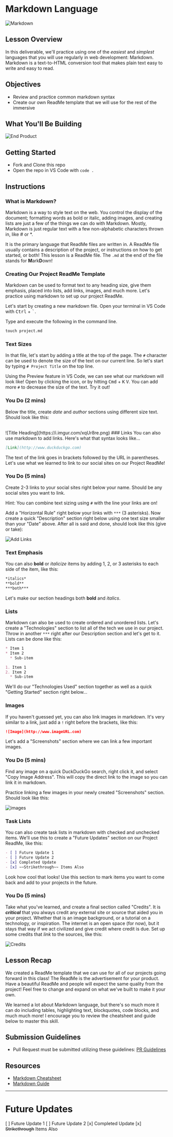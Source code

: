 # Markdown Language

![Markdown](https://justyy.com/wp-content/uploads/2016/01/markdown-syntax-language.png)

## Lesson Overview
In this deliverable, we'll practice using one of the *easiest* and *simplest* languages that you will use regularly in web development: Markdown.  Markdown is a text-to-HTML conversion tool that makes plain text easy to write and easy to read. 

## Objectives
  - Review and practice common markdown syntax
  - Create our own ReadMe template that we will use for the rest of the immersive
## What You'll Be Building
![End Product](https://i.imgur.com/Onbj3eC.png)

## Getting Started
  - Fork and Clone this repo
  - Open the repo in VS Code with `code .`

## Instructions

### What is Markdown?
Markdown is a way to style text on the web. You control the display of the document; formatting words as
bold or italic, adding images, and creating lists are just a few of the things we can do with Markdown. Mostly,
Markdown is just regular text with a few non-alphabetic characters thrown in, like # or *.

It is the primary language that ReadMe files are written in.  A ReadMe file usually contains a description of the project, or instructions on how to get started, or both! This lesson is a ReadMe file.  The ` .md ` at the end of the file stands for **M**ark**D**own!
  
### Creating Our Project ReadMe Template
Markdown can be used to format text to any heading size, give them emphasis, placed into lists, add links, images, and much more.  Let's practice using markdown to set up our project ReadMe.

Let's start by creating a new markdown file. Open your terminal in VS Code with <kbd>Ctrl</kbd> + <kbd>`</kbd>.

Type and execute the following in the command line.
```markdown
touch project.md
```

### Text Sizes

In that file, let's start by adding a title at the top of the page. The ` # ` character can be used to denote the size of the text on our current line. So let's start by typing ` # Project Title ` on the top line.

Using the Preview feature in VS Code, we can see what our markdown will look like! Open by clicking the icon, or by hitting <kbd>Cmd</kbd> + <kbd>K</kbd> <kbd>V</kbd>. You can add more ` # ` to decrease the size of the text. Try it out!  

### You Do (2 mins)
Below the title, create *date* and *author* sections using different size text. Should look like this:

<br>
![Title Heading](https://i.imgur.com/xqUr8re.png)
### Links
You can also use markdown to add links.  Here's what that syntax looks like...

```markdown
[Link](http://www.duckduckgo.com)
```
The text of the link goes in brackets followed by the URL in parentheses.  Let's use what we learned to link to our social sites on our Project ReadMe!
### You Do (5 mins)
Create 2-3 links to your social sites right below your name. Should be any social sites you want to link.

Hint: You can combine text sizing using ` # ` with the line your links are on!

Add a "Horizontal Rule" right below your links with ` *** ` (3 asterisks).  Now create a quick "Description" section right below using one text size smaller than your "Date" above. After all is said and done, should look like this (give or take):

![Add Links](https://i.imgur.com/9acxp9f.png)

### Text Emphasis
You can also **bold** or *italicize* items by adding 1, 2, or 3 asterisks to each side of the item, like this:
```markdown
*italics*
**bold**
***both***
```

Let's make our section headings both **bold** and *italics*.
### Lists
Markdown can also be used to create ordered and unordered lists.  Let's create a "Technologies" section to list all of the tech we use in our project. Throw in another ` *** ` right after our Description section and let's get to it.  Lists can be done like this:
```markdown
* Item 1
* Item 2
  * Sub-item

1. Item 1
2. Item 2
  * Sub-item
```
We'll do our "Technologies Used" section together as well as a quick "Getting Started" section right below...

### Images
If you haven't guessed yet, you can also link images in markdown. It's very similar to a link, just add a ` ! ` right before the brackets, like this:
```markdown
![Image](http://www.imageURL.com)
```

Let's add a "Screenshots" section where we can link a few important images.

### You Do (5 mins)
Find any image on a quick DuckDuckGo search, right click it, and select "Copy Image Address". This will copy the direct link to the image so you can link it in markdown.

Practice linking a few images in your newly created "Screenshots" section. Should look like this:

![images](https://i.imgur.com/BRhpJCN.png)

### Task Lists
You can also create task lists in markdown with checked and unchecked items. We'll use this to create a "Future Updates" section on our Project ReadMe, like this:
```markdown
- [ ] Future Update 1
- [ ] Future Update 2
- [x] Completed Update
- [x] ~~Strikethrough~~ Items Also
```
Look how cool that looks! Use this section to mark items you want to come back and add to your projects in the future.

### You Do (5 mins)
Take what you've learned, and create a final section called "Credits".  It is ***critical*** that you always credit any external site or source that aided you in your project. Whether that is an image background, or a tutorial on a technology, or inspiration.  The internet is an open space (for now), but it stays that way if we act civilized and give credit where credit is due.  Set up some credits that *link* to the sources, like this:

![Credits](https://i.imgur.com/j3or5xj.png)

## Lesson Recap
We created a ReadMe template that we can use for all of our projects going forward in this class! The ReadMe is the advertisement for your product.  Have a beautiful ReadMe and people will expect the same quality from the project!  Feel free to change and expand on what we've built to make it your own.

We learned a lot about Markdown language, but there's so much more it can do including tables, highlighting text, blockquotes, code blocks, and much much more! I encourage you to review the cheatsheet and guide below to master this skill.

## Submission Guidelines
- Pull Request must be submitted utilizing these guidelines: [PR Guidelines](https://github.com/SEI-R-11-8/template_pull_request)

## Resources
 - [Markdown Cheatsheet](https://guides.github.com/pdfs/markdown-cheatsheet-online.pdf)
 - [Markdown Guide](https://ia.net/writer/support/general/markdown-guide)
***
# Future Updates
 [ ] Future Update 1
[ ] Future Update 2
[x] Completed Update
 [x] ~~Strikethrough~~ Items Also